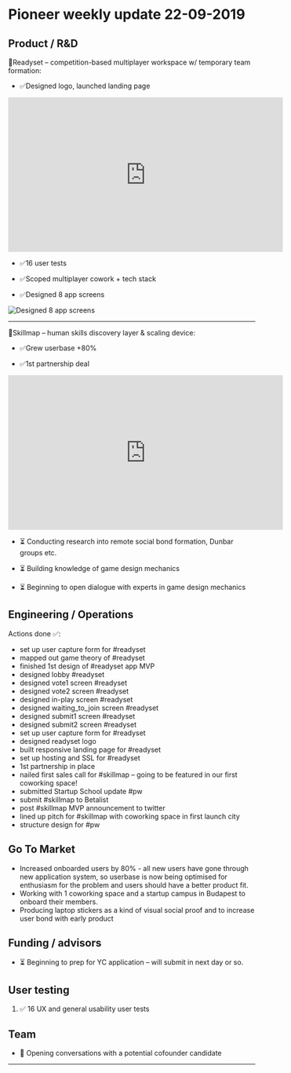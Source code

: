 # Pioneer weekly update 22-09-2019


## Product / R&D

👟Readyset – competition-based multiplayer workspace w/ temporary team formation:  
*  ✅Designed logo, launched landing page  

<iframe width="560" height="315" src="https://www.youtube.com/embed/XoXHC4BxJG0" frameborder="0" allow="accelerometer; autoplay; encrypted-media; gyroscope; picture-in-picture" allowfullscreen></iframe>  
  
  
*  ✅16 user tests  
  
*  ✅Scoped multiplayer cowork + tech stack  
  
*  ✅Designed 8 app screens  

![Designed 8 app screens](https://johnnymakes.github.io/pioneer-updates/assets/img/readyset-deskop-screens-screenshot.png)

----

📍Skillmap – human skills discovery layer & scaling device:  

*  ✅Grew userbase +80%  
  
*  ✅1st partnership deal    
  
  
<iframe width="560" height="315" src="https://www.youtube.com/embed/w7TSDKQBKkU" frameborder="0" allow="accelerometer; autoplay; encrypted-media; gyroscope; picture-in-picture" allowfullscreen></iframe>
  

*  ⏳ Conducting research into remote social bond formation, Dunbar groups etc.

*  ⏳ Building knowledge of game design mechanics

*  ⏳ Beginning to open dialogue with experts in game design mechanics


## Engineering / Operations

Actions done ✅:

* set up user capture form for #readyset
* mapped out game theory of #readyset
* finished 1st design of #readyset app MVP
* designed lobby #readyset
* designed vote1 screen #readyset
* designed vote2 screen #readyset
* designed in-play screen #readyset
* designed waiting_to_join screen #readyset
* designed submit1 screen #readyset
* designed submit2 screen #readyset
* set up user capture form for #readyset
* designed readyset logo
* built responsive landing page for #readyset
* set up hosting and SSL for #readyset 
* 1st partnership in place
* nailed first sales call for #skillmap – going to be featured in our first coworking space! 
* submitted Startup School update #pw 
* submit #skillmap to Betalist 
* post #skillmap MVP announcement to twitter
* lined up pitch for #skillmap with coworking space in first launch city
* structure design for #pw


## Go To Market

* Increased onboarded users by 80% - all new users have gone through new application system, so userbase is now being optimised for enthusiasm for the problem and users should have a better product fit.
* Working with 1 coworking space and a startup campus in Budapest to onboard their members.
* Producing laptop stickers as a kind of visual social proof and to increase user bond with early product


## Funding / advisors

* ⏳ Beginning to prep for YC application – will submit in next day or so.


## User testing


1. ✅ 16 UX and general usability user tests


## Team

* 💬 Opening conversations with a potential cofounder candidate
  
----



